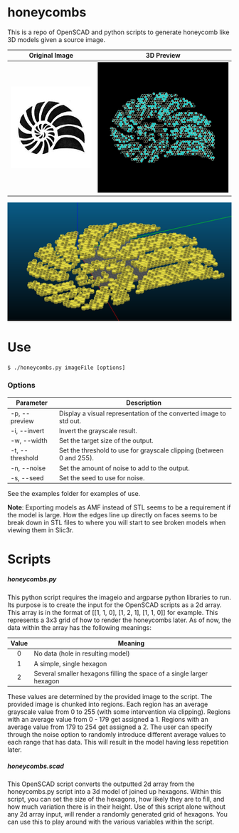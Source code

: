 # honeycombs
This is a repo of OpenSCAD and python scripts to generate honeycomb like 3D models given a source image.

|Original Image|3D Preview|
|---|---|
|![Original Image](examples/shell/shell.jpg)|![3D Preview](examples/shell/generated.png)|

![Original Image](references/shellReference2.png)

# Use
`$ ./honeycombs.py imageFile [options]`

### Options
|Parameter|Description|
|---|---|
|-p, --preview|Display a visual representation of the converted image to std out.|
|-i, --invert|Invert the grayscale result.|
|-w, --width|Set the target size of the output.|
|-t, --threshold|Set the threshold to use for grayscale clipping (between 0 and 255).|
|-n, --noise|Set the amount of noise to add to the output.|
|-s, --seed|Set the seed to use for noise.|

See the examples folder for examples of use.

**Note**: Exporting models as AMF instead of STL seems to be a requirement if the model is large. How the edges line up directly on faces seems to be break down in STL files to where you will start to see broken models when viewing them in Slic3r.

# Scripts
##### honeycombs.py
This python script requires the imageio and argparse python libraries to run. Its purpose is to create the input for the OpenSCAD scripts as a 2d array. This array is in the format of [[1, 1, 0], [1, 2, 1], [1, 1, 0]] for example. This represents a 3x3 grid of how to render the honeycombs later.
As of now, the data within the array has the following meanings:

|Value|Meaning|
|:---:|---|
|0|No data (hole in resulting model)|
|1|A simple, single hexagon|
|2|Several smaller hexagons filling the space of a single larger hexagon|

These values are determined by the provided image to the script. The provided image is chunked into regions. Each region has an average grayscale value from 0 to 255 (with some intervention via clipping). Regions with an average value from 0 - 179 get assigned a 1. Regions with an average value from 179 to 254 get assigned a 2. The user can specify through the noise option to randomly introduce different average values to each range that has data. This will result in the model having less repetition later.

##### honeycombs.scad
This OpenSCAD script converts the outputted 2d array from the honeycombs.py script into a 3d model of joined up hexagons. Within this script, you can set the size of the hexagons, how likely they are to fill, and how much variation there is in their height.
Use of this script alone without any 2d array input, will render a randomly generated grid of hexagons. You can use this to play around with the various variables within the script.
